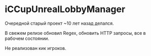 # iCCupUnrealLobbyManager
 
Очередной старый проект ~10 лет назад делался. 

В свежем релизе обновил Regex, обновить HTTP запросы, все в рабочем состоянии.

Не реализован кик игроков.
